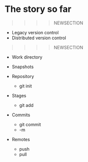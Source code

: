 # The story so far

>>>>NEWSECTION
- Legacy version control
- Distributed version control

>>>>NEWSECTION
- Work directory
- Snapshots
- Repository
  - git init
- Stages
  - git add
- Commits
  - git commit
  - -m

- Remotes
  - push
  - pull